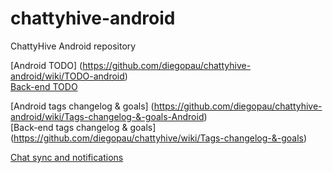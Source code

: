 chattyhive-android
==================

ChattyHive Android repository

[Android TODO] (https://github.com/diegopau/chattyhive-android/wiki/TODO-android)  
[Back-end TODO](https://github.com/diegopau/chattyhive/wiki/TODO-back-end)  

[Android tags changelog & goals] (https://github.com/diegopau/chattyhive-android/wiki/Tags-changelog-&-goals-Android)  
[Back-end tags changelog & goals] (https://github.com/diegopau/chattyhive/wiki/Tags-changelog-&-goals)  

[Chat sync and notifications](https://github.com/diegopau/chattyhive/wiki/Chats-sync-and-notifications-(basic-approach,-may-change-in-the-future))
